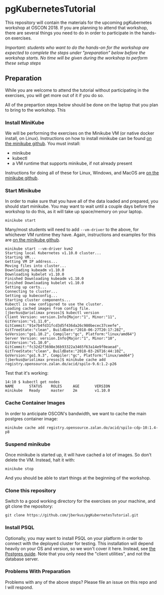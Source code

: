 # pgKubernetesTutorial

This repository will contain the materials for the upcoming pgKubernetes workshop at OSCON 2018.  If you are planning to attend that workshop, there are several things you need to do in order to participate in the hands-on exercises.

*Important: students who want to do the hands-on for the workshop are expected to complete the steps under "preparation" below before the workshop starts.  No time will be given during the workshop to perform these setup steps*

## Preparation

While you are welcome to attend the tutorial without participating in the exercises, you will get more out of it if you do so.  

All of the prepartion steps below should be done on the laptop that you plan to bring to the workshop.  This

### Install MiniKube

We will be performing the exercises on the Minikube VM (or native docker install, on Linux).  Instructions on how to install minikube can be found [on the minikube github](https://github.com/kubernetes/minikube).  You must install:

* minikube
* kubectl
* a VM runtime that supports minikube, if not already present

Instructions for doing all of these for Linux, Windows, and MacOS are [on the minikube github](https://github.com/kubernetes/minikube).

### Start Minikube

In order to make sure that you have all of the data loaded and prepared, you should start minikube.  You may want to wait until a couple days before the workshop to do this, as it will take up space/memory on your laptop.

```
minikube start
```

Many/most students will need to add `--vm-driver` to the above, for whichever VM runtime they have.  Again, instructions and examples for this are [on the minikube github](https://github.com/kubernetes/minikube).

```
minikube start --vm-driver kvm2
Starting local Kubernetes v1.10.0 cluster...
Starting VM...
Getting VM IP address...
Moving files into cluster...
Downloading kubeadm v1.10.0
Downloading kubelet v1.10.0
Finished Downloading kubeadm v1.10.0
Finished Downloading kubelet v1.10.0
Setting up certs...
Connecting to cluster...
Setting up kubeconfig...
Starting cluster components...
Kubectl is now configured to use the cluster.
Loading cached images from config file.
[jberkus@ariolimax presos]$ kubectl version
Client Version: version.Info{Major:"1", Minor:"11", GitVersion:"v1.11.0", GitCommit:"91e7b4fd31fcd3d5f436da26c980becec37ceefe", GitTreeState:"clean", BuildDate:"2018-06-27T20:17:28Z", GoVersion:"go1.10.2", Compiler:"gc", Platform:"linux/amd64"}
Server Version: version.Info{Major:"1", Minor:"10", GitVersion:"v1.10.0", GitCommit:"fc32d2f3698e36b93322a3465f63a14e9f0eaead", GitTreeState:"clean", BuildDate:"2018-03-26T16:44:10Z", GoVersion:"go1.9.3", Compiler:"gc", Platform:"linux/amd64"}
[jberkus@ariolimax presos]$ minikube cache add registry.opensource.zalan.do/acid/spilo-9.6:1.2-p26
```

Test that it's working:

```
14:10 $ kubectl get nodes
NAME       STATUS    ROLES     AGE       VERSION
minikube   Ready     master    2m        v1.10.0

```

### Cache Container Images

In order to anticipate OSCON's bandwidth, we want to cache the main postgres container image:

```
minikube cache add registry.opensource.zalan.do/acid/spilo-cdp-10:1.4-p8
```

### Suspend minikube

Once minikube is started up, it will have cached a lot of images.  So don't delete the VM.  Instead, halt it with:

```
minikube stop
```

And you should be able to start things at the beginning of the workshop.

### Clone this repository

Switch to a good working directory for the exercises on your machine, and git clone the repository:

```
git clone https://github.com/jberkus/pgKubernetesTutorial.git
```

### Install PSQL

Optionally, you may want to install PSQL on your platform in order to connect with the deployed cluster for testing.  This installation will depend heavily on your OS and version, so we won't cover it here.  Instead, see [the Postgres guide](http://postgresguide.com/setup/install.html).  Note that you only need the "client utilities", and not the database server.

### Problems With Preparation

Problems with any of the above steps?  Please file an issue on this repo and I will respond.
